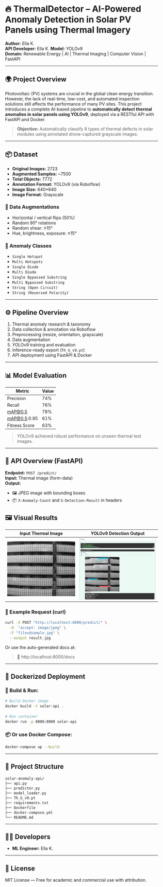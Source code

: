 # 🔥 ThermalDetector – AI-Powered Anomaly Detection in Solar PV Panels using Thermal Imagery

**Author:** Ella K.  
**API Developer:** Ella K. 
**Model:** YOLOv9  
**Domain:** Renewable Energy | AI | Thermal Imaging | Computer Vision | FastAPI

---

## 🌍 Project Overview

Photovoltaic (PV) systems are crucial in the global clean energy transition. However, the lack of real-time, low-cost, and automated inspection solutions still affects the performance of many PV sites. This project introduces a complete AI-based pipeline to **automatically detect thermal anomalies in solar panels using YOLOv9**, deployed via a RESTful API with FastAPI and Docker.

> **Objective:** Automatically classify 8 types of thermal defects in solar modules using annotated drone-captured grayscale images.

---

## 📦 Dataset

- **Original Images:** 2723  
- **Augmented Samples:** ~7500  
- **Total Objects:** 7772  
- **Annotation Format:** YOLOv9 (via Roboflow)  
- **Image Size:** 640×640  
- **Image Format:** Grayscale

### 🔄 Data Augmentations

- Horizontal / vertical flips (50%)  
- Random 90° rotations  
- Random shear: ±15°  
- Hue, brightness, exposure: ±15°  

### 🧪 Anomaly Classes

- `Single Hotspot`  
- `Multi Hotspots`  
- `Single Diode`  
- `Multi Diode`  
- `Single Bypassed Substring`  
- `Multi Bypassed Substring`  
- `String (Open Circuit)`  
- `String (Reversed Polarity)`

---

## ⚙️ Pipeline Overview

1. Thermal anomaly research & taxonomy  
2. Data collection & annotation via Roboflow  
3. Preprocessing (resize, orientation, grayscale)  
4. Data augmentation  
5. YOLOv9 training and evaluation  
6. Inference-ready export (`Th_G_v9.pt`)  
7. API deployment using FastAPI & Docker  

---

## 📊 Model Evaluation

| Metric           | Value |
|------------------|-------|
| Precision        | 74%   |
| Recall           | 76%   |
| mAP@0.5          | 78%   |
| mAP@0.5:0.95     | 61%   |
| Fitness Score    | 63%   |

> YOLOv9 achieved robust performance on unseen thermal test images.

---

## 🧠 API Overview (FastAPI)

**Endpoint:** `POST /predict/`  
**Input:** Thermal image (form-data)  
**Output:**  
- 🖼️ JPEG image with bounding boxes  
- 📦 `X-Anomaly-Count` and `X-Detection-Result` in headers

## 🖼️ Visual Results

| Input Thermal Image | YOLOv9 Detection Output |
|---------------------|-------------------------|
| ![Input](assets/INPUT.jpg) | ![Output](assets/OUTPUT.png) |

### 🔁 Example Request (curl)

```bash
curl -X POST "http://localhost:8000/predict/" \
  -H  "accept: image/jpeg" \
  -F "file=@sample.jpg" \
  --output result.jpg
```

Or use the auto-generated docs at:

> 🔗 http://localhost:8000/docs

---

## 🐳 Dockerized Deployment

### 🔧 Build & Run:

```bash
# Build Docker image
docker build -t solar-api .

# Run container
docker run -p 8000:8000 solar-api
```

### 📦 Or use Docker Compose:

```bash
docker-compose up --build
```

---

## 📁 Project Structure

```
solar-anomaly-api/
├── api.py
├── predictor.py
├── model_loader.py
├── Th_G_v9.pt
├── requirements.txt
├── Dockerfile
├── docker-compose.yml
└── README.md
```

---

## 👨‍💻 Developers

- **ML Engineer:** Ella K.  

---

## 📜 License

MIT License — Free for academic and commercial use with attribution.
```
